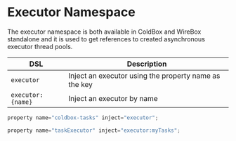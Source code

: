 # Executor Namespace

The executor namespace is both available in ColdBox and WireBox standalone and it is used to get references to created asynchronous executor thread pools.

| DSL               | Description                                           |
| ----------------- | ----------------------------------------------------- |
| `executor`        | Inject an executor using the property name as the key |
| `executor:{name}` | Inject an executor by name                            |



```javascript
property name="coldbox-tasks" inject="executor";

property name="taskExecutor" inject="executor:myTasks";
```
